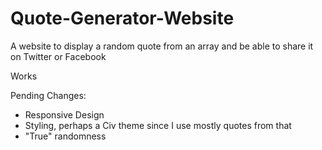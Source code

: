 # Quote-Generator-Website
A website to display a random quote from an array and be able to share it on Twitter or Facebook 

Works

Pending Changes:
- Responsive Design
- Styling, perhaps a Civ theme since I use mostly quotes from that
- "True" randomness

